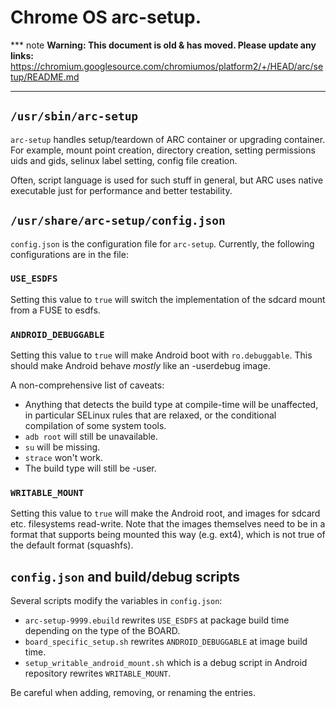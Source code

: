 # Chrome OS arc-setup.

*** note
**Warning: This document is old & has moved.  Please update any links:**<br>
https://chromium.googlesource.com/chromiumos/platform2/+/HEAD/arc/setup/README.md
***

## `/usr/sbin/arc-setup`

`arc-setup` handles setup/teardown of ARC container or upgrading container.
For example, mount point creation, directory creation, setting permissions uids
and gids, selinux label setting, config file creation.

Often, script language is used for such stuff in general, but ARC uses native
executable just for performance and better testability.

## `/usr/share/arc-setup/config.json`

`config.json` is the configuration file for `arc-setup`. Currently, the
following configurations are in the file:

### `USE_ESDFS`

Setting this value to `true` will switch the implementation of the sdcard mount
from a FUSE to esdfs.

### `ANDROID_DEBUGGABLE`

Setting this value to `true` will make Android boot with `ro.debuggable`. This
should make Android behave *mostly* like an -userdebug image.

A non-comprehensive list of caveats:

* Anything that detects the build type at compile-time will be unaffected, in
  particular SELinux rules that are relaxed, or the conditional compilation of
  some system tools.
* `adb root` will still be unavailable.
* `su` will be missing.
* `strace` won't work.
* The build type will still be -user.

### `WRITABLE_MOUNT`

Setting this value to `true` will make the Android root, and images for sdcard
etc. filesystems read-write. Note that the images themselves need to be in a
format that supports being mounted this way (e.g. ext4), which is not true of
the default format (squashfs).

## `config.json` and build/debug scripts

Several scripts modify the variables in `config.json`:

* `arc-setup-9999.ebuild` rewrites `USE_ESDFS` at package build time depending
   on the type of the BOARD.
* `board_specific_setup.sh` rewrites `ANDROID_DEBUGGABLE` at image build time.
* `setup_writable_android_mount.sh` which is a debug script in Android
  repository rewrites `WRITABLE_MOUNT`.

Be careful when adding, removing, or renaming the entries.
